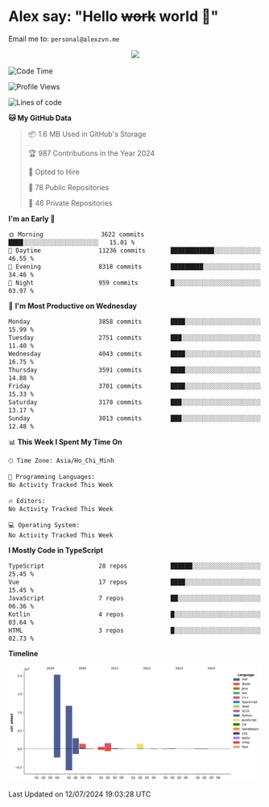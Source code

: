 # Alex say: "Hello ~~work~~ world 🐾"
Email me to: `personal@alexzvn.me`


<p align=center>
  <a href="https://skillicons.dev">
    <img src="https://skillicons.dev/icons?i=ts,js,php,nodejs,bun,vue,nuxt,react,svelte,tauri,laravel,rust,mongodb,docker,electron,redis,rabbitmq,tailwind,git,cloudflare,elysia,mysql,nginx,rollupjs,sentry,ubuntu,yarn,html,css,vite" />
  </a>
</p>

<!--START_SECTION:waka-->
![Code Time](http://img.shields.io/badge/Code%20Time-1%2C066%20hrs%2055%20mins-blue)

![Profile Views](http://img.shields.io/badge/Profile%20Views-0-blue)

![Lines of code](https://img.shields.io/badge/From%20Hello%20World%20I%27ve%20Written-40.5%20million%20lines%20of%20code-blue)

**🐱 My GitHub Data** 

> 📦 1.6 MB Used in GitHub's Storage 
 > 
> 🏆 987 Contributions in the Year 2024
 > 
> 💼 Opted to Hire
 > 
> 📜 78 Public Repositories 
 > 
> 🔑 46 Private Repositories 
 > 
**I'm an Early 🐤** 

```text
🌞 Morning                3622 commits        ████░░░░░░░░░░░░░░░░░░░░░   15.01 % 
🌆 Daytime                11236 commits       ████████████░░░░░░░░░░░░░   46.55 % 
🌃 Evening                8318 commits        █████████░░░░░░░░░░░░░░░░   34.46 % 
🌙 Night                  959 commits         █░░░░░░░░░░░░░░░░░░░░░░░░   03.97 % 
```
📅 **I'm Most Productive on Wednesday** 

```text
Monday                   3858 commits        ████░░░░░░░░░░░░░░░░░░░░░   15.99 % 
Tuesday                  2751 commits        ███░░░░░░░░░░░░░░░░░░░░░░   11.40 % 
Wednesday                4043 commits        ████░░░░░░░░░░░░░░░░░░░░░   16.75 % 
Thursday                 3591 commits        ████░░░░░░░░░░░░░░░░░░░░░   14.88 % 
Friday                   3701 commits        ████░░░░░░░░░░░░░░░░░░░░░   15.33 % 
Saturday                 3178 commits        ███░░░░░░░░░░░░░░░░░░░░░░   13.17 % 
Sunday                   3013 commits        ███░░░░░░░░░░░░░░░░░░░░░░   12.48 % 
```


📊 **This Week I Spent My Time On** 

```text
🕑︎ Time Zone: Asia/Ho_Chi_Minh

💬 Programming Languages: 
No Activity Tracked This Week

🔥 Editors: 
No Activity Tracked This Week

💻 Operating System: 
No Activity Tracked This Week
```

**I Mostly Code in TypeScript** 

```text
TypeScript               28 repos            ██████░░░░░░░░░░░░░░░░░░░   25.45 % 
Vue                      17 repos            ████░░░░░░░░░░░░░░░░░░░░░   15.45 % 
JavaScript               7 repos             ██░░░░░░░░░░░░░░░░░░░░░░░   06.36 % 
Kotlin                   4 repos             █░░░░░░░░░░░░░░░░░░░░░░░░   03.64 % 
HTML                     3 repos             █░░░░░░░░░░░░░░░░░░░░░░░░   02.73 % 
```



**Timeline**

![Lines of Code chart](https://raw.githubusercontent.com/alexzvn/alexzvn/main/assets/bar_graph.png)


 Last Updated on 12/07/2024 19:03:28 UTC
<!--END_SECTION:waka-->
